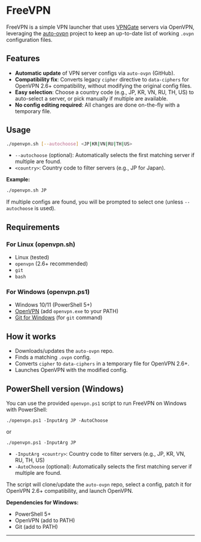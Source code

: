 # FreeVPN

FreeVPN is a simple VPN launcher that uses [VPNGate](https://www.vpngate.net/) servers via OpenVPN, leveraging the [auto-ovpn](https://github.com/9xN/auto-ovpn) project to keep an up-to-date list of working `.ovpn` configuration files.

## Features

- **Automatic update** of VPN server configs via `auto-ovpn` (GitHub).
- **Compatibility fix**: Converts legacy `cipher` directive to `data-ciphers` for OpenVPN 2.6+ compatibility, without modifying the original config files.
- **Easy selection**: Choose a country code (e.g., JP, KR, VN, RU, TH, US) to auto-select a server, or pick manually if multiple are available.
- **No config editing required**: All changes are done on-the-fly with a temporary file.

## Usage

```bash
./openvpn.sh [--autochoose] <JP|KR|VN|RU|TH|US>
```

- `--autochoose` (optional): Automatically selects the first matching server if multiple are found.
- `<country>`: Country code to filter servers (e.g., JP for Japan).

**Example:**

```bash
./openvpn.sh JP
```

If multiple configs are found, you will be prompted to select one (unless `--autochoose` is used).


## Requirements

### For Linux (openvpn.sh)
- Linux (tested)
- `openvpn` (2.6+ recommended)
- `git`
- `bash`

### For Windows (openvpn.ps1)
- Windows 10/11 (PowerShell 5+)
- [OpenVPN](https://openvpn.net/community-downloads/) (add `openvpn.exe` to your PATH)
- [Git for Windows](https://gitforwindows.org/) (for `git` command)


## How it works

- Downloads/updates the `auto-ovpn` repo.
- Finds a matching `.ovpn` config.
- Converts `cipher` to `data-ciphers` in a temporary file for OpenVPN 2.6+.
- Launches OpenVPN with the modified config.


## PowerShell version (Windows)

You can use the provided `openvpn.ps1` script to run FreeVPN on Windows with PowerShell:

```
./openvpn.ps1 -InputArg JP -AutoChoose
```
or
```
./openvpn.ps1 -InputArg JP
```

- `-InputArg <country>`: Country code to filter servers (e.g., JP, KR, VN, RU, TH, US)
- `-AutoChoose` (optional): Automatically selects the first matching server if multiple are found.

The script will clone/update the `auto-ovpn` repo, select a config, patch it for OpenVPN 2.6+ compatibility, and launch OpenVPN.

**Dependencies for Windows:**
- PowerShell 5+
- OpenVPN (add to PATH)
- Git (add to PATH)

---
